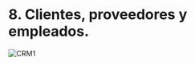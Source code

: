 # 8. Clientes, proveedores y empleados.

![CRM1](https://raw.githubusercontent.com/canarydev/SGE/refs/heads/main/static/images/UT3/CRM1.png)
